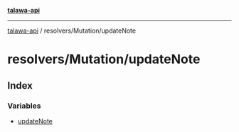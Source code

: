 [**talawa-api**](../../../README.md)

***

[talawa-api](../../../modules.md) / resolvers/Mutation/updateNote

# resolvers/Mutation/updateNote

## Index

### Variables

- [updateNote](variables/updateNote.md)
